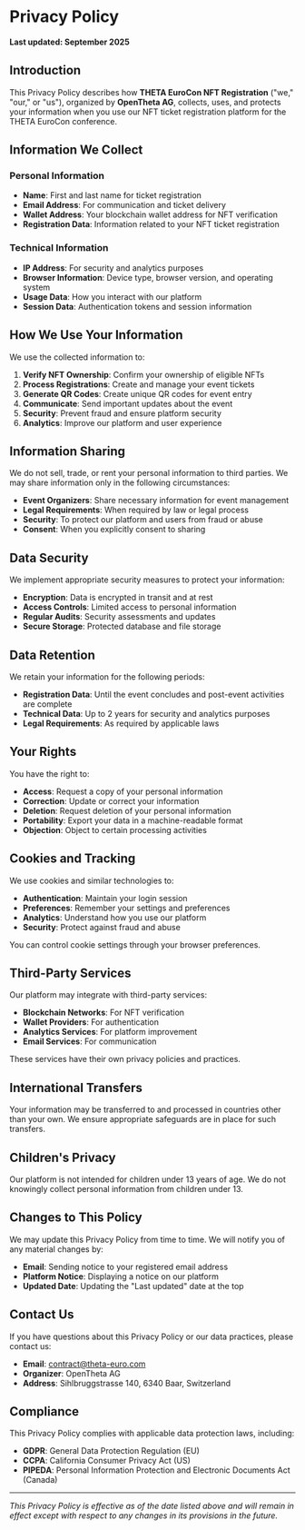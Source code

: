 # Privacy Policy

**Last updated: September 2025**

## Introduction

This Privacy Policy describes how **THETA EuroCon NFT Registration** ("we," "our," or "us"), organized by **OpenTheta AG**, collects, uses, and protects your information when you use our NFT ticket registration platform for the THETA EuroCon conference.

## Information We Collect

### Personal Information
- **Name**: First and last name for ticket registration
- **Email Address**: For communication and ticket delivery
- **Wallet Address**: Your blockchain wallet address for NFT verification
- **Registration Data**: Information related to your NFT ticket registration

### Technical Information
- **IP Address**: For security and analytics purposes
- **Browser Information**: Device type, browser version, and operating system
- **Usage Data**: How you interact with our platform
- **Session Data**: Authentication tokens and session information

## How We Use Your Information

We use the collected information to:

1. **Verify NFT Ownership**: Confirm your ownership of eligible NFTs
2. **Process Registrations**: Create and manage your event tickets
3. **Generate QR Codes**: Create unique QR codes for event entry
4. **Communicate**: Send important updates about the event
5. **Security**: Prevent fraud and ensure platform security
6. **Analytics**: Improve our platform and user experience

## Information Sharing

We do not sell, trade, or rent your personal information to third parties. We may share information only in the following circumstances:

- **Event Organizers**: Share necessary information for event management
- **Legal Requirements**: When required by law or legal process
- **Security**: To protect our platform and users from fraud or abuse
- **Consent**: When you explicitly consent to sharing

## Data Security

We implement appropriate security measures to protect your information:

- **Encryption**: Data is encrypted in transit and at rest
- **Access Controls**: Limited access to personal information
- **Regular Audits**: Security assessments and updates
- **Secure Storage**: Protected database and file storage

## Data Retention

We retain your information for the following periods:

- **Registration Data**: Until the event concludes and post-event activities are complete
- **Technical Data**: Up to 2 years for security and analytics purposes
- **Legal Requirements**: As required by applicable laws

## Your Rights

You have the right to:

- **Access**: Request a copy of your personal information
- **Correction**: Update or correct your information
- **Deletion**: Request deletion of your personal information
- **Portability**: Export your data in a machine-readable format
- **Objection**: Object to certain processing activities

## Cookies and Tracking

We use cookies and similar technologies to:

- **Authentication**: Maintain your login session
- **Preferences**: Remember your settings and preferences
- **Analytics**: Understand how you use our platform
- **Security**: Protect against fraud and abuse

You can control cookie settings through your browser preferences.

## Third-Party Services

Our platform may integrate with third-party services:

- **Blockchain Networks**: For NFT verification
- **Wallet Providers**: For authentication
- **Analytics Services**: For platform improvement
- **Email Services**: For communication

These services have their own privacy policies and practices.

## International Transfers

Your information may be transferred to and processed in countries other than your own. We ensure appropriate safeguards are in place for such transfers.

## Children's Privacy

Our platform is not intended for children under 13 years of age. We do not knowingly collect personal information from children under 13.

## Changes to This Policy

We may update this Privacy Policy from time to time. We will notify you of any material changes by:

- **Email**: Sending notice to your registered email address
- **Platform Notice**: Displaying a notice on our platform
- **Updated Date**: Updating the "Last updated" date at the top

## Contact Us

If you have questions about this Privacy Policy or our data practices, please contact us:

- **Email**: contract@theta-euro.com
- **Organizer**: OpenTheta AG
- **Address**: Sihlbruggstrasse 140, 6340 Baar, Switzerland

## Compliance

This Privacy Policy complies with applicable data protection laws, including:

- **GDPR**: General Data Protection Regulation (EU)
- **CCPA**: California Consumer Privacy Act (US)
- **PIPEDA**: Personal Information Protection and Electronic Documents Act (Canada)

---

*This Privacy Policy is effective as of the date listed above and will remain in effect except with respect to any changes in its provisions in the future.*